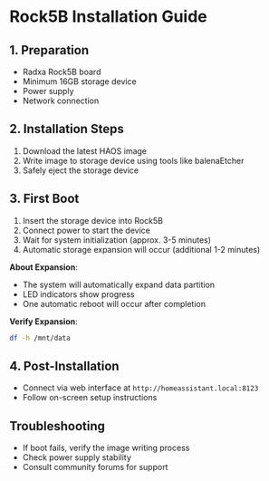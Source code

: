 # Rock5B Installation Guide

## 1. Preparation
- Radxa Rock5B board
- Minimum 16GB storage device
- Power supply
- Network connection

## 2. Installation Steps
1. Download the latest HAOS image
2. Write image to storage device using tools like balenaEtcher
3. Safely eject the storage device

## 3. First Boot
1. Insert the storage device into Rock5B
2. Connect power to start the device
3. Wait for system initialization (approx. 3-5 minutes)
4. Automatic storage expansion will occur (additional 1-2 minutes)

**About Expansion**:
- The system will automatically expand data partition
- LED indicators show progress
- One automatic reboot will occur after completion

**Verify Expansion**:
```bash
df -h /mnt/data
```

## 4. Post-Installation
- Connect via web interface at `http://homeassistant.local:8123`
- Follow on-screen setup instructions

## Troubleshooting
- If boot fails, verify the image writing process
- Check power supply stability
- Consult community forums for support